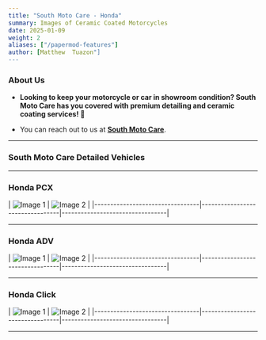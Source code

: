```yaml
---
title: "South Moto Care - Honda"
summary: Images of Ceramic Coated Motorcycles
date: 2025-01-09
weight: 2
aliases: ["/papermod-features"]
author: [Matthew  Tuazon"]
---
```


### About Us

- **Looking to keep your motorcycle or car in showroom condition? South Moto Care has you covered with premium detailing and ceramic coating services! 🌟**

- You can reach out to us at [**South Moto Care**](https://web.facebook.com/SouthMotoCare).

---

### South Moto Care Detailed Vehicles

---

### Honda PCX

| ![Image 1](images/pcx/1.jpg) | ![Image 2](images/pcx/2.jpg) | 
|---------------------------------|---------------------------------|---------------------------------|

---

### Honda ADV

| ![Image 1](images/adv/1.jpg) | ![Image 2](images/adv/4.jpg) | 
|---------------------------------|---------------------------------|---------------------------------|

---

### Honda Click

| ![Image 1](images/click/3.jpg) | ![Image 2](images/click/4.jpg) | 
|---------------------------------|---------------------------------|---------------------------------|

---